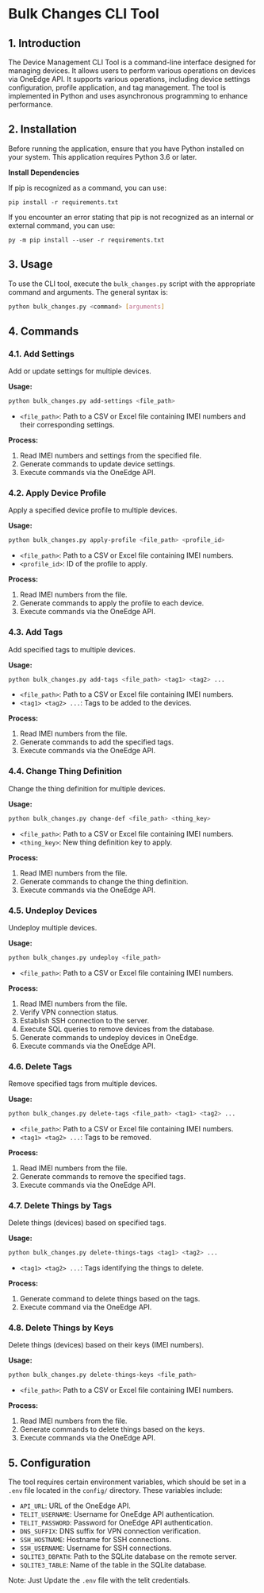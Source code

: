 # Bulk Changes CLI Tool

## 1. Introduction

The Device Management CLI Tool is a command-line interface designed for managing devices. It allows users to perform various operations on devices via OneEdge API. It supports various operations, including device settings configuration, profile application, and tag management. The tool is implemented in Python and uses asynchronous programming to enhance performance.

## 2. Installation

Before running the application, ensure that you have Python installed on your system. This application requires Python 3.6 or later.

**Install Dependencies**

If pip is recognized as a command, you can use:

```shell
pip install -r requirements.txt
```

If you encounter an error stating that pip is not recognized as an internal or external command, you can use:

```shell
py -m pip install --user -r requirements.txt
```

## 3. Usage

To use the CLI tool, execute the `bulk_changes.py` script with the appropriate command and arguments. The general syntax is:

```sh
python bulk_changes.py <command> [arguments]
```

## 4. Commands

### 4.1. Add Settings

Add or update settings for multiple devices.

**Usage:**

```sh
python bulk_changes.py add-settings <file_path>
```

- `<file_path>`: Path to a CSV or Excel file containing IMEI numbers and their corresponding settings.

**Process:**

1. Read IMEI numbers and settings from the specified file.
2. Generate commands to update device settings.
3. Execute commands via the OneEdge API.

### 4.2. Apply Device Profile

Apply a specified device profile to multiple devices.

**Usage:**

```sh
python bulk_changes.py apply-profile <file_path> <profile_id>
```

- `<file_path>`: Path to a CSV or Excel file containing IMEI numbers.
- `<profile_id>`: ID of the profile to apply.

**Process:**

1. Read IMEI numbers from the file.
2. Generate commands to apply the profile to each device.
3. Execute commands via the OneEdge API.

### 4.3. Add Tags

Add specified tags to multiple devices.

**Usage:**

```sh
python bulk_changes.py add-tags <file_path> <tag1> <tag2> ...
```

- `<file_path>`: Path to a CSV or Excel file containing IMEI numbers.
- `<tag1> <tag2> ...`: Tags to be added to the devices.

**Process:**

1. Read IMEI numbers from the file.
2. Generate commands to add the specified tags.
3. Execute commands via the OneEdge API.

### 4.4. Change Thing Definition

Change the thing definition for multiple devices.

**Usage:**

```sh
python bulk_changes.py change-def <file_path> <thing_key>
```

- `<file_path>`: Path to a CSV or Excel file containing IMEI numbers.
- `<thing_key>`: New thing definition key to apply.

**Process:**

1. Read IMEI numbers from the file.
2. Generate commands to change the thing definition.
3. Execute commands via the OneEdge API.

### 4.5. Undeploy Devices

Undeploy multiple devices.

**Usage:**

```sh
python bulk_changes.py undeploy <file_path>
```

- `<file_path>`: Path to a CSV or Excel file containing IMEI numbers.

**Process:**

1. Read IMEI numbers from the file.
2. Verify VPN connection status.
3. Establish SSH connection to the server.
4. Execute SQL queries to remove devices from the database.
5. Generate commands to undeploy devices in OneEdge.
6. Execute commands via the OneEdge API.

### 4.6. Delete Tags

Remove specified tags from multiple devices.

**Usage:**

```sh
python bulk_changes.py delete-tags <file_path> <tag1> <tag2> ...
```

- `<file_path>`: Path to a CSV or Excel file containing IMEI numbers.
- `<tag1> <tag2> ...`: Tags to be removed.

**Process:**

1. Read IMEI numbers from the file.
2. Generate commands to remove the specified tags.
3. Execute commands via the OneEdge API.

### 4.7. Delete Things by Tags

Delete things (devices) based on specified tags.

**Usage:**

```sh
python bulk_changes.py delete-things-tags <tag1> <tag2> ...
```

- `<tag1> <tag2> ...`: Tags identifying the things to delete.

**Process:**

1. Generate command to delete things based on the tags.
2. Execute command via the OneEdge API.

### 4.8. Delete Things by Keys

Delete things (devices) based on their keys (IMEI numbers).

**Usage:**

```sh
python bulk_changes.py delete-things-keys <file_path>
```

- `<file_path>`: Path to a CSV or Excel file containing IMEI numbers.

**Process:**

1. Read IMEI numbers from the file.
2. Generate commands to delete things based on the keys.
3. Execute commands via the OneEdge API.

## 5. Configuration

The tool requires certain environment variables, which should be set in a `.env` file located in the `config/` directory. These variables include:

- `API_URL`: URL of the OneEdge API.
- `TELIT_USERNAME`: Username for OneEdge API authentication.
- `TELIT_PASSWORD`: Password for OneEdge API authentication.
- `DNS_SUFFIX`: DNS suffix for VPN connection verification.
- `SSH_HOSTNAME`: Hostname for SSH connections.
- `SSH_USERNAME`: Username for SSH connections.
- `SQLITE3_DBPATH`: Path to the SQLite database on the remote server.
- `SQLITE3_TABLE`: Name of the table in the SQLite database.

Note: Just Update the `.env` file with the telit credentials.
